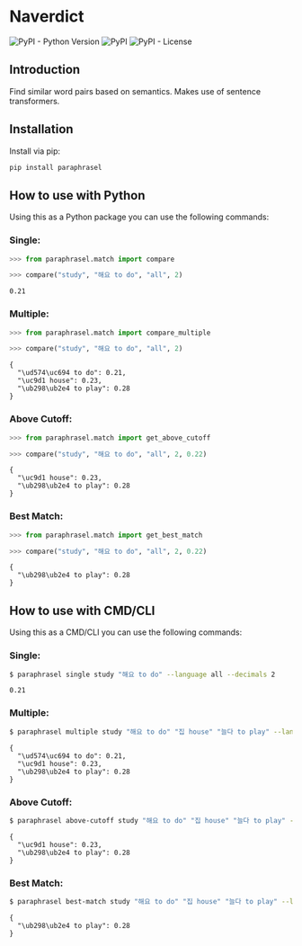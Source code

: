 # Naverdict
![PyPI - Python Version](https://img.shields.io/pypi/pyversions/paraphrasel)
![PyPI](https://img.shields.io/pypi/v/paraphrasel)
![PyPI - License](https://img.shields.io/pypi/l/paraphrasel)

## Introduction

Find similar word pairs based on semantics. Makes use of sentence transformers.

## Installation

Install via pip:

```cmd
pip install paraphrasel
```

## How to use with Python

Using this as a Python package you can use the following commands:

### Single:
```python
>>> from paraphrasel.match import compare

>>> compare("study", "해요 to do", "all", 2)
```
```
0.21
```

### Multiple:
```python
>>> from paraphrasel.match import compare_multiple

>>> compare("study", "해요 to do", "all", 2)
```
```
{
  "\ud574\uc694 to do": 0.21,
  "\uc9d1 house": 0.23,
  "\ub298\ub2e4 to play": 0.28
}
```

### Above Cutoff:
```python
>>> from paraphrasel.match import get_above_cutoff

>>> compare("study", "해요 to do", "all", 2, 0.22)
```
```
{
  "\uc9d1 house": 0.23,
  "\ub298\ub2e4 to play": 0.28
}
```

### Best Match:
```python
>>> from paraphrasel.match import get_best_match

>>> compare("study", "해요 to do", "all", 2, 0.22)
```
```
{
  "\ub298\ub2e4 to play": 0.28
}
```

## How to use with CMD/CLI

Using this as a CMD/CLI you can use the following commands:

### Single:
```bash
$ paraphrasel single study "해요 to do" --language all --decimals 2
```
```
0.21
```

### Multiple:
```bash
$ paraphrasel multiple study "해요 to do" "집 house" "늘다 to play" --language all --decimals 2
```
```
{
  "\ud574\uc694 to do": 0.21,
  "\uc9d1 house": 0.23,
  "\ub298\ub2e4 to play": 0.28
}
```

### Above Cutoff:
```bash
$ paraphrasel above-cutoff study "해요 to do" "집 house" "늘다 to play" --language all --decimals 2 --cutoff 0.22
```
```
{
  "\uc9d1 house": 0.23,
  "\ub298\ub2e4 to play": 0.28
}
```

### Best Match:
```bash
$ paraphrasel best-match study "해요 to do" "집 house" "늘다 to play" --language all --decimals 2 --cutoff 0.2
```
```
{
  "\ub298\ub2e4 to play": 0.28
}
```